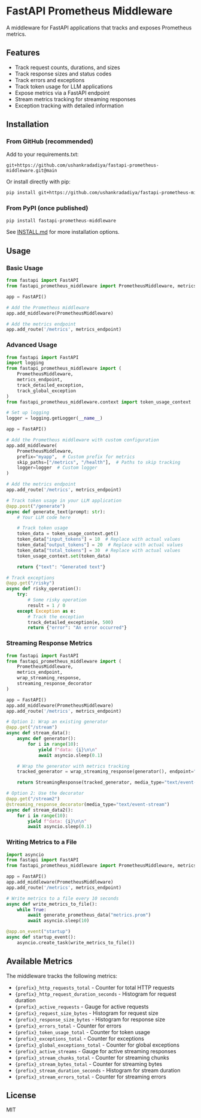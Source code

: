 # FastAPI Prometheus Middleware

A middleware for FastAPI applications that tracks and exposes Prometheus metrics.

## Features

- Track request counts, durations, and sizes
- Track response sizes and status codes
- Track errors and exceptions
- Track token usage for LLM applications
- Expose metrics via a FastAPI endpoint
- Stream metrics tracking for streaming responses
- Exception tracking with detailed information

## Installation

### From GitHub (recommended)

Add to your requirements.txt:
```
git+https://github.com/ushankradadiya/fastapi-prometheus-middleware.git@main
```

Or install directly with pip:
```bash
pip install git+https://github.com/ushankradadiya/fastapi-prometheus-middleware.git@main
```

### From PyPI (once published)

```bash
pip install fastapi-prometheus-middleware
```

See [INSTALL.md](INSTALL.md) for more installation options.

## Usage

### Basic Usage

```python
from fastapi import FastAPI
from fastapi_prometheus_middleware import PrometheusMiddleware, metrics_endpoint

app = FastAPI()

# Add the Prometheus middleware
app.add_middleware(PrometheusMiddleware)

# Add the metrics endpoint
app.add_route('/metrics', metrics_endpoint)
```

### Advanced Usage

```python
from fastapi import FastAPI
import logging
from fastapi_prometheus_middleware import (
    PrometheusMiddleware,
    metrics_endpoint,
    track_detailed_exception,
    track_global_exception
)
from fastapi_prometheus_middleware.context import token_usage_context

# Set up logging
logger = logging.getLogger(__name__)

app = FastAPI()

# Add the Prometheus middleware with custom configuration
app.add_middleware(
    PrometheusMiddleware,
    prefix="myapp",  # Custom prefix for metrics
    skip_paths=["/metrics", "/health"],  # Paths to skip tracking
    logger=logger  # Custom logger
)

# Add the metrics endpoint
app.add_route('/metrics', metrics_endpoint)

# Track token usage in your LLM application
@app.post("/generate")
async def generate_text(prompt: str):
    # Your LLM code here

    # Track token usage
    token_data = token_usage_context.get()
    token_data["input_tokens"] = 10  # Replace with actual values
    token_data["output_tokens"] = 20  # Replace with actual values
    token_data["total_tokens"] = 30  # Replace with actual values
    token_usage_context.set(token_data)

    return {"text": "Generated text"}

# Track exceptions
@app.get("/risky")
async def risky_operation():
    try:
        # Some risky operation
        result = 1 / 0
    except Exception as e:
        # Track the exception
        track_detailed_exception(e, 500)
        return {"error": "An error occurred"}
```

### Streaming Response Metrics

```python
from fastapi import FastAPI
from fastapi_prometheus_middleware import (
    PrometheusMiddleware,
    metrics_endpoint,
    wrap_streaming_response,
    streaming_response_decorator
)

app = FastAPI()
app.add_middleware(PrometheusMiddleware)
app.add_route('/metrics', metrics_endpoint)

# Option 1: Wrap an existing generator
@app.get("/stream")
async def stream_data():
    async def generator():
        for i in range(10):
            yield f"data: {i}\n\n"
            await asyncio.sleep(0.1)

    # Wrap the generator with metrics tracking
    tracked_generator = wrap_streaming_response(generator(), endpoint="/stream")

    return StreamingResponse(tracked_generator, media_type="text/event-stream")

# Option 2: Use the decorator
@app.get("/stream2")
@streaming_response_decorator(media_type="text/event-stream")
async def stream_data2():
    for i in range(10):
        yield f"data: {i}\n\n"
        await asyncio.sleep(0.1)
```

### Writing Metrics to a File

```python
import asyncio
from fastapi import FastAPI
from fastapi_prometheus_middleware import PrometheusMiddleware, metrics_endpoint, generate_prometheus_data

app = FastAPI()
app.add_middleware(PrometheusMiddleware)
app.add_route('/metrics', metrics_endpoint)

# Write metrics to a file every 10 seconds
async def write_metrics_to_file():
    while True:
        await generate_prometheus_data("metrics.prom")
        await asyncio.sleep(10)

@app.on_event("startup")
async def startup_event():
    asyncio.create_task(write_metrics_to_file())
```

## Available Metrics

The middleware tracks the following metrics:

- `{prefix}_http_requests_total` - Counter for total HTTP requests
- `{prefix}_http_request_duration_seconds` - Histogram for request duration
- `{prefix}_active_requests` - Gauge for active requests
- `{prefix}_request_size_bytes` - Histogram for request size
- `{prefix}_response_size_bytes` - Histogram for response size
- `{prefix}_errors_total` - Counter for errors
- `{prefix}_token_usage_total` - Counter for token usage
- `{prefix}_exceptions_total` - Counter for exceptions
- `{prefix}_global_exceptions_total` - Counter for global exceptions
- `{prefix}_active_streams` - Gauge for active streaming responses
- `{prefix}_stream_chunks_total` - Counter for streaming chunks
- `{prefix}_stream_bytes_total` - Counter for streaming bytes
- `{prefix}_stream_duration_seconds` - Histogram for stream duration
- `{prefix}_stream_errors_total` - Counter for streaming errors

## License

MIT
